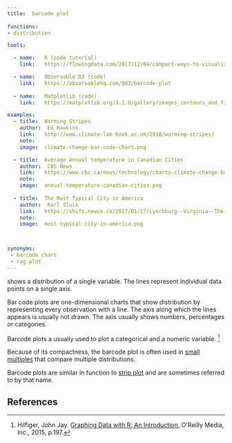 ```yaml
---
title:  barcode plot
  
functions:
- distribution

tools:

  - name:   R (code tutorial)
    link:   https://flowingdata.com/2017/12/04/compact-ways-to-visualize-distributions-in-r/

  - name:   Observable D3 (code)
    link:   https://observablehq.com/@d3/barcode-plot
    
  - name:   Matplotlib (code)
    link:   https://matplotlib.org/3.1.0/gallery/images_contours_and_fields/barcode_demo.html

examples:
  - title:  Warming Stripes
    author:  Ed Hawkins
    link:   http://www.climate-lab-book.ac.uk/2018/warming-stripes/
    note:   
    image:  climate-change-bar-code-chart.png

  - title:  Average Annual temperature in Canadian Cities
    author:  CBS News
    link:   https://www.cbc.ca/news/technology/charts-climate-change-bar-codes-1.4802293
    note:   
    image:  annual-temperature-canadian-cities.png
    
  - title:  The Most Typical City in America
    author:  Karl Sluis
    link:   https://shift.newco.co/2017/01/17/Lynchburg--Virginia--The-Most-Typical-City-in-America/
    note:   
    image:  most-typical-city-in-america.png



synonyms:
 - barcode chart
 - rug plot
---
```


shows a distribution of a single variable. The lines represent individual data points on a single axis.

<!--more-->
Bar code plots are one-dimensional charts that show distribution by representing every observation with a line. The axis along which the lines appears is usually not drawn.
The axis usually shows numbers, percentages or categories. 

Barcode plots a usually used to plot a categorical and a numeric variable. [^hilfiger]

Because of its compactness, the barcode plot is often used in [small multiples](/small-multiples) that compare multiple distributions.

Barcode plots are similar in function to [strip plot](/strip-plots) and are sometimes referred to by that name.

## References
[^hilfiger]: Hilfiger, John Jay. [Graphing Data with R: An Introduction.](https://www.amazon.com/dp/1491922613/) O'Reilly Media, Inc., 2015,  p.197.
